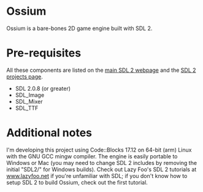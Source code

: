 # Ossium
Ossium is a bare-bones 2D game engine built with SDL 2.

# Pre-requisites
All these components are listed on the [main SDL 2 webpage](https://www.libsdl.org/download-2.0.php) and the [SDL 2 projects page](https://www.libsdl.org/projects).
* SDL 2.0.8 (or greater)
* SDL_Image
* SDL_Mixer
* SDL_TTF

# Additional notes
I'm developing this project using Code::Blocks 17.12 on 64-bit (arm) Linux
with the GNU GCC mingw compiler. The engine is easily portable to Windows or Mac (you may need to change SDL 2 includes by removing the initial "SDL2/" for Windows builds).
Check out Lazy Foo's SDL 2 tutorials at www.lazyfoo.net if you're unfamiliar with SDL; if you don't know how to setup SDL 2 to build Ossium, check out the first tutorial.
